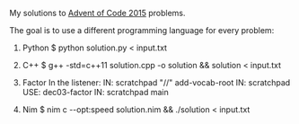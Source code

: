
My solutions to [Advent of Code 2015](http://adventofcode.com/2015) problems.

The goal is to use a different programming language for every problem:

1. Python
	$ python solution.py < input.txt
	
2. C++
	$ g++ -std=c++11 solution.cpp -o solution && solution < input.txt

3. Factor
	In the listener:
	IN: scratchpad "<path>/<to>/<checkout>" add-vocab-root
	IN: scratchpad USE: dec03-factor
	IN: scratchpad main
	
4. Nim
    $ nim c --opt:speed solution.nim && ./solution < input.txt